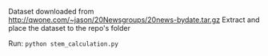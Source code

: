 Dataset downloaded from http://qwone.com/~jason/20Newsgroups/20news-bydate.tar.gz
Extract and place the dataset to the repo's folder

Run:
``
python stem_calculation.py
``
